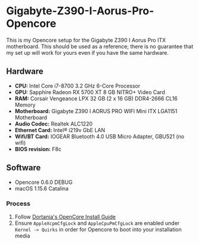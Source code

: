 # Gigabyte-Z390-I-Aorus-Pro-Opencore

This is my Opencore setup for the Gigabyte Z390 I Aorus Pro ITX motherboard. This should be used as a reference; there is no guarantee that my set up will work for yours even if you have the same hardware.

## Hardware
* **CPU:** Intel Core i7-8700 3.2 GHz 6-Core Processor
* **GPU:** Sapphire Radeon RX 5700 XT 8 GB NITRO+ Video Card
* **RAM:** Corsair Vengeance LPX 32 GB (2 x 16 GB) DDR4-2666 CL16 Memory
* **Motherboard:** Gigabyte Z390 I AORUS PRO WIFI Mini ITX LGA1151 Motherboard
* **Audio Codec:** Realtek ALC1220
* **Ethernet Card:** Intel® i219v GbE LAN
* **Wifi/BT Card:** IOGEAR Bluetooth 4.0 USB Micro Adapter, GBU521 (no wifi)
* **BIOS revision:** F8c

## Software
* Opencore 0.6.0 DEBUG
* macOS 1.15.6 Catalina

### Process
1. Follow [Dortania's OpenCore Install Guide](https://dortania.github.io/OpenCore-Install-Guide/)
2. Ensure `AppleXcpmCfgLock` and `AppleCpuPmCfgLock` are enabled under `Kernel -> Quirks` in order for Opencore to boot into your installation media
